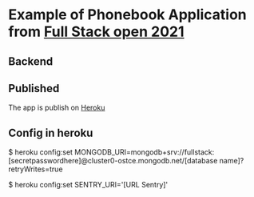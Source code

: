 # Example of Phonebook Application from [Full Stack open 2021](https://fullstackopen.com/)

## Backend

## Published 

The app is publish on [Heroku](https://shielded-inlet-72461.herokuapp.com/)

## Config in heroku

$ heroku config:set MONGODB_URI=mongodb+srv://fullstack:[secretpasswordhere]@cluster0-ostce.mongodb.net/[database name]?retryWrites=true


$ heroku config:set SENTRY_URI='[URL Sentry]'